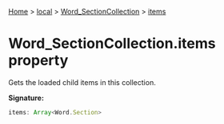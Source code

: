 [Home](./index) &gt; [local](local.md) &gt; [Word\_SectionCollection](local.word_sectioncollection.md) &gt; [items](local.word_sectioncollection.items.md)

# Word\_SectionCollection.items property

Gets the loaded child items in this collection.

**Signature:**
```javascript
items: Array<Word.Section>
```
